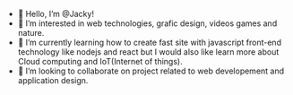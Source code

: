 - 👋 Hello, I’m @Jacky!
- 👀 I’m interested in web technologies, grafic design, videos games and nature.
- 🌱 I’m currently learning how to create fast site with javascript front-end technology like nodejs and react but I would also like learn more about Cloud computing and IoT(Internet of things).
- 💞️ I’m looking to collaborate on project related to web developement and application design.
<!---
JakeHans/JakeHans is a ✨ special ✨ repository because its `README.md` (this file) appears on your GitHub profile.
You can click the Preview link to take a look at your changes.
--->
